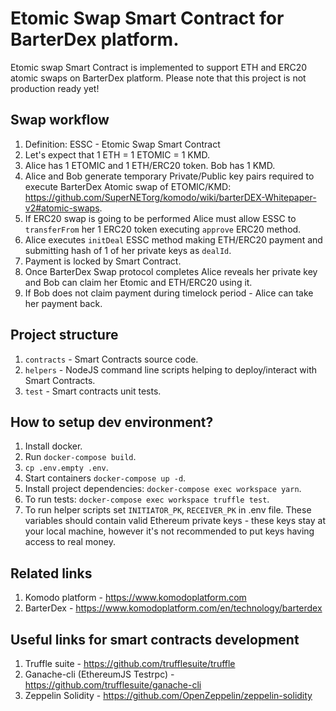 # Etomic Swap Smart Contract for BarterDex platform.
Etomic swap Smart Contract is implemented to support ETH and ERC20 atomic swaps on BarterDex platform.
Please note that this project is not production ready yet!

## Swap workflow

1. Definition: ESSC - Etomic Swap Smart Contract 
1. Let's expect that 1 ETH = 1 ETOMIC = 1 KMD.
1. Alice has 1 ETOMIC and 1 ETH/ERC20 token. Bob has 1 KMD.
1. Alice and Bob generate temporary Private/Public key pairs required to execute BarterDex Atomic swap of ETOMIC/KMD: https://github.com/SuperNETorg/komodo/wiki/barterDEX-Whitepaper-v2#atomic-swaps.
1. If ERC20 swap is going to be performed Alice must allow ESSC to `transferFrom` her 1 ERC20 token executing `approve` ERC20 method. 
1. Alice executes `initDeal` ESSC method making ETH/ERC20 payment and submitting hash of 1 of her private keys as `dealId`.
1. Payment is locked by Smart Contract.
1. Once BarterDex Swap protocol completes Alice reveals her private key and Bob can claim her Etomic and ETH/ERC20 using it.
1. If Bob does not claim payment during timelock period - Alice can take her payment back.

## Project structure

1. `contracts` - Smart Contracts source code.
1. `helpers` - NodeJS command line scripts helping to deploy/interact with Smart Contracts.
1. `test` - Smart contracts unit tests.

## How to setup dev environment?

1. Install docker.
1. Run `docker-compose build`.
1. `cp .env.empty .env`.
1. Start containers `docker-compose up -d`.
1. Install project dependencies: `docker-compose exec workspace yarn`.
1. To run tests: `docker-compose exec workspace truffle test`.
1. To run helper scripts set `INITIATOR_PK`, `RECEIVER_PK` in .env file. These variables should contain valid Ethereum private keys - these keys stay at your local machine, however it's not recommended to put keys having access to real money.

## Related links

1. Komodo platform - https://www.komodoplatform.com
1. BarterDex - https://www.komodoplatform.com/en/technology/barterdex

## Useful links for smart contracts development

1. Truffle suite - https://github.com/trufflesuite/truffle
1. Ganache-cli (EthereumJS Testrpc) - https://github.com/trufflesuite/ganache-cli
1. Zeppelin Solidity - https://github.com/OpenZeppelin/zeppelin-solidity
